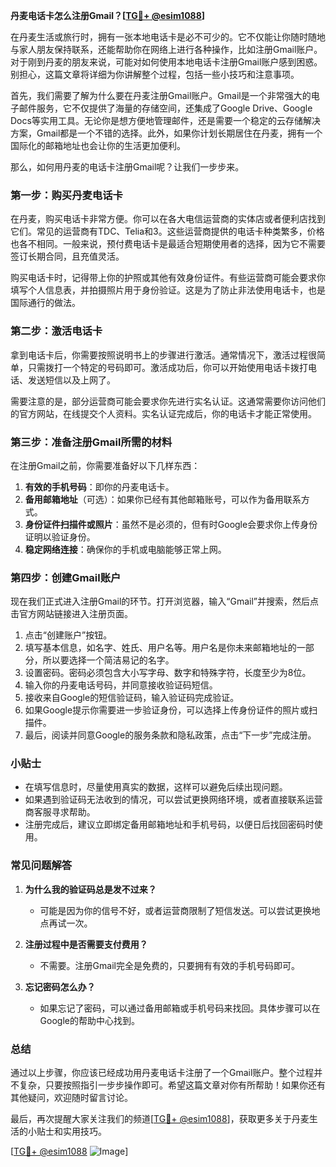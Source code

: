 **丹麦电话卡怎么注册Gmail？[[TG💪+ @esim1088](https://t.me/s/esim1088)]**

在丹麦生活或旅行时，拥有一张本地电话卡是必不可少的。它不仅能让你随时随地与家人朋友保持联系，还能帮助你在网络上进行各种操作，比如注册Gmail账户。对于刚到丹麦的朋友来说，可能对如何使用本地电话卡注册Gmail账户感到困惑。别担心，这篇文章将详细为你讲解整个过程，包括一些小技巧和注意事项。

首先，我们需要了解为什么要在丹麦注册Gmail账户。Gmail是一个非常强大的电子邮件服务，它不仅提供了海量的存储空间，还集成了Google Drive、Google Docs等实用工具。无论你是想方便地管理邮件，还是需要一个稳定的云存储解决方案，Gmail都是一个不错的选择。此外，如果你计划长期居住在丹麦，拥有一个国际化的邮箱地址也会让你的生活更加便利。

那么，如何用丹麦的电话卡注册Gmail呢？让我们一步步来。

### 第一步：购买丹麦电话卡

在丹麦，购买电话卡非常方便。你可以在各大电信运营商的实体店或者便利店找到它们。常见的运营商有TDC、Telia和3。这些运营商提供的电话卡种类繁多，价格也各不相同。一般来说，预付费电话卡是最适合短期使用者的选择，因为它不需要签订长期合同，且充值灵活。

购买电话卡时，记得带上你的护照或其他有效身份证件。有些运营商可能会要求你填写个人信息表，并拍摄照片用于身份验证。这是为了防止非法使用电话卡，也是国际通行的做法。

### 第二步：激活电话卡

拿到电话卡后，你需要按照说明书上的步骤进行激活。通常情况下，激活过程很简单，只需拨打一个特定的号码即可。激活成功后，你可以开始使用电话卡拨打电话、发送短信以及上网了。

需要注意的是，部分运营商可能会要求你先进行实名认证。这通常需要你访问他们的官方网站，在线提交个人资料。实名认证完成后，你的电话卡才能正常使用。

### 第三步：准备注册Gmail所需的材料

在注册Gmail之前，你需要准备好以下几样东西：

1. **有效的手机号码**：即你的丹麦电话卡。
2. **备用邮箱地址**（可选）：如果你已经有其他邮箱账号，可以作为备用联系方式。
3. **身份证件扫描件或照片**：虽然不是必须的，但有时Google会要求你上传身份证明以验证身份。
4. **稳定网络连接**：确保你的手机或电脑能够正常上网。

### 第四步：创建Gmail账户

现在我们正式进入注册Gmail的环节。打开浏览器，输入“Gmail”并搜索，然后点击官方网站链接进入注册页面。

1. 点击“创建账户”按钮。
2. 填写基本信息，如名字、姓氏、用户名等。用户名是你未来邮箱地址的一部分，所以要选择一个简洁易记的名字。
3. 设置密码。密码必须包含大小写字母、数字和特殊字符，长度至少为8位。
4. 输入你的丹麦电话号码，并同意接收验证码短信。
5. 接收来自Google的短信验证码，输入验证码完成验证。
6. 如果Google提示你需要进一步验证身份，可以选择上传身份证件的照片或扫描件。
7. 最后，阅读并同意Google的服务条款和隐私政策，点击“下一步”完成注册。

### 小贴士

- 在填写信息时，尽量使用真实的数据，这样可以避免后续出现问题。
- 如果遇到验证码无法收到的情况，可以尝试更换网络环境，或者直接联系运营商客服寻求帮助。
- 注册完成后，建议立即绑定备用邮箱地址和手机号码，以便日后找回密码时使用。

### 常见问题解答

1. **为什么我的验证码总是发不过来？**
   - 可能是因为你的信号不好，或者运营商限制了短信发送。可以尝试更换地点再试一次。
   
2. **注册过程中是否需要支付费用？**
   - 不需要。注册Gmail完全是免费的，只要拥有有效的手机号码即可。

3. **忘记密码怎么办？**
   - 如果忘记了密码，可以通过备用邮箱或手机号码来找回。具体步骤可以在Google的帮助中心找到。

### 总结

通过以上步骤，你应该已经成功用丹麦电话卡注册了一个Gmail账户。整个过程并不复杂，只要按照指引一步步操作即可。希望这篇文章对你有所帮助！如果你还有其他疑问，欢迎随时留言讨论。

最后，再次提醒大家关注我们的频道[[TG💪+ @esim1088](https://t.me/s/esim1088)]，获取更多关于丹麦生活的小贴士和实用技巧。

[[TG💪+ @esim1088](https://t.me/s/esim1088) ![Image](https://i.postimg.cc/4NQfJmqS/Snipaste-2025-05-13-00-14-12.png)]